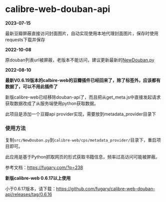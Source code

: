 # calibre-web-douban-api

**2023-07-15**

最新豆瓣屏蔽直接访问封面图片，自动实现使用本地代理封面图片，保存时使用requests下载并保存

**2022-10-08**

原douban列表url被屏蔽，老版本不能访问，建议更新最新的[NewDouban.py](https://github.com/fugary/calibre-web-douban-api/releases/download/v1.1.0/NewDouban.py)

**2022-08-10**

**最新V0.6.19版本的calbire-web的豆瓣插件已经回来了，除了标签外，应该都有数据了，可以不用此插件了**

新版calibre-web已经移除douban-api了，而且把从get_meta.js中直接发起请求获取数据改成了从服务端使用python获取数据。

此项目是添加一个豆瓣api provider实现，需要放到metadata_provider目录下

### 使用方法

复制`src/NewDouban.py`到`calibre-web/cps/metadata_provider/`目录下，重启项目即可。

此应用是基于Python抓取网页的形式获取书籍信息，频率过高访问可能被屏蔽。

参考文档：https://fugary.com/?p=238

**新版calibre-web 0.6.17以上使用**

小于0.6.17版本，请下载：https://github.com/fugary/calibre-web-douban-api/releases/tag/0.6.16



